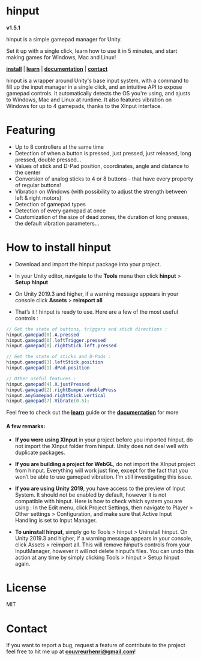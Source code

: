 # hinput
**v1.5.1**

hinput is a simple gamepad manager for Unity.

Set it up with a single click, learn how to use it in 5 minutes, and start making games for Windows, Mac and Linux!

**[install](http://tiny.cc/hinput_install_v1-5-0)** | **[learn](http://tiny.cc/hinput_learn_v1-5-0)** | **[documentation](http://tiny.cc/hinput_doc_v1-5-0)** | **[contact](mailto:couvreurhenri@gmail.com)**

hinput is a wrapper around Unity's base input system, with a command to fill up the input manager in a single click, and an intuitive API to expose gamepad controls. It automatically detects the OS you're using, and ajusts to Windows, Mac and Linux at runtime. It also features vibration on Windows for up to 4 gamepads, thanks to the XInput interface. 

# Featuring
- Up to 8 controllers at the same time
- Detection of when a button is pressed, just pressed, just released, long pressed, double pressed...
- Values of stick and D-Pad position, coordinates, angle and distance to the center
- Conversion of analog sticks to 4 or 8 buttons - that have every property of regular buttons!
- Vibration on Windows (with possibility to adjust the strength between left & right motors)
- Detection of gamepad types
- Detection of every gamepad at once
- Customization of the size of dead zones, the duration of long presses, the default vibration parameters... 

# How to install hinput

- Download and import the hinput package into your project.

- In your Unity editor, navigate to the **Tools** menu then click **hinput** > **Setup hinput**

- On Unity 2019.3 and higher, if a warning message appears in your console click **Assets** > **reimport all**

- That’s it ! hinput is ready to use. Here are a few of the most useful controls :

```csharp
// Get the state of buttons, triggers and stick directions :
hinput.gamepad[0].A.pressed
hinput.gamepad[0].leftTrigger.pressed
hinput.gamepad[0].rightStick.left.pressed

// Get the state of sticks and D-Pads :
hinput.gamepad[3].leftStick.position
hinput.gamepad[1].dPad.position

// Other useful features :
hinput.gamepad[4].X.justPressed
hinput.gamepad[2].rightBumper.doublePress
hinput.anyGamepad.rightStick.vertical
hinput.gamepad[7].Vibrate(0.5);
```

Feel free to check out the **[learn](http://tiny.cc/hinput_learn_v1-5-0)** guide or the **[documentation](http://tiny.cc/hinput_doc_v1-5-0)** for more

#### A few remarks:
- **If you were using XInput** in your project before you imported hinput, do not import the XInput folder from hinput. Unity does not deal well with duplicate packages.


- **If you are building a project for WebGL**, do not import the XInput project from hinput. Everything will work just fine, except for the fact that you won’t be able to use gamepad vibration. I’m still investigating this issue.


- **If you are using Unity 2019**, you have access to the preview of Input System. It should not be enabled by default, however it is not compatible with hinput. Here is how to check which system you are using : In the Edit menu, click Project Settings, then navigate to Player > Other settings > Configuration, and make sure that Active Input Handling is set to Input Manager.

- **To uninstall hinput**, simply go to Tools > hinput > Uninstall hinput. On Unity 2019.3 and higher, if a warning message appears in your console, click Assets > reimport all. This will remove hinput’s controls from your InputManager, however it will not delete hinput’s files. You can undo this action at any time by simply clicking Tools > hinput > Setup hinput again.

# License

MIT

# Contact

If you want to report a bug, request a feature of contribute to the project feel free to hit me up at **[couvreurhenri@gmail.com](mailto:couvreurhenri@gmail.com)**!

